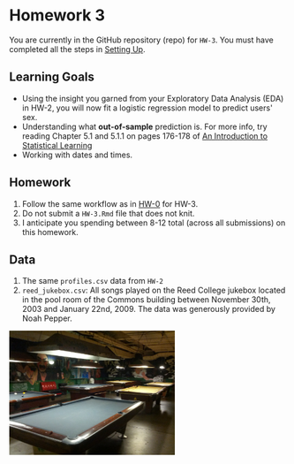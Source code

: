Homework 3
================

You are currently in the GitHub repository (repo) for `HW-3`. You must have completed all the steps in [Setting Up](https://rudeboybert.github.io/MATH216/jekyll/update/2016/09/12/getting-started.html).

Learning Goals
--------------

-   Using the insight you garned from your Exploratory Data Analysis (EDA) in HW-2, you will now fit a logistic regression model to predict users' sex.
-   Understanding what **out-of-sample** prediction is. For more info, try reading Chapter 5.1 and 5.1.1 on pages 176-178 of [An Introduction to Statistical Learning](http://www-bcf.usc.edu/~gareth/ISL/)
-   Working with dates and times.

Homework
--------

1.  Follow the same workflow as in <a target="_blank" class="page-link"
    href="https://github.com/2016-09-Middlebury-Data-Science/HW-0#homework">HW-0</a> for HW-3.
2.  Do not submit a `HW-3.Rmd` file that does not knit.
3.  I anticipate you spending between 8-12 total (across all submissions) on this homework.

Data
----

1.  The same `profiles.csv` data from `HW-2`
2.  `reed_jukebox.csv`: All songs played on the Reed College jukebox located in the pool room of the Commons building between November 30th, 2003 and January 22nd, 2009. The data was generously provided by Noah Pepper.

<img src="pool_hall.jpg" alt="Drawing" style="width: 300px;"/>
